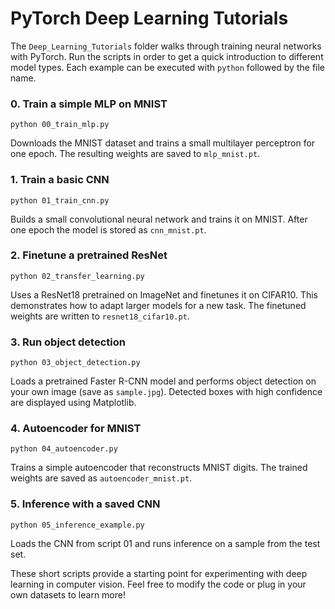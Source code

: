 # PyTorch Deep Learning Tutorials

The `Deep_Learning_Tutorials` folder walks through training neural networks with PyTorch. Run the scripts in order to get a quick introduction to different model types. Each example can be executed with `python` followed by the file name.

### 0. Train a simple MLP on MNIST
`python 00_train_mlp.py`

Downloads the MNIST dataset and trains a small multilayer perceptron for one epoch. The resulting weights are saved to `mlp_mnist.pt`.

### 1. Train a basic CNN
`python 01_train_cnn.py`

Builds a small convolutional neural network and trains it on MNIST. After one epoch the model is stored as `cnn_mnist.pt`.

### 2. Finetune a pretrained ResNet
`python 02_transfer_learning.py`

Uses a ResNet18 pretrained on ImageNet and finetunes it on CIFAR10. This demonstrates how to adapt larger models for a new task. The finetuned weights are written to `resnet18_cifar10.pt`.

### 3. Run object detection
`python 03_object_detection.py`

Loads a pretrained Faster R-CNN model and performs object detection on your own image (save as `sample.jpg`). Detected boxes with high confidence are displayed using Matplotlib.

### 4. Autoencoder for MNIST
`python 04_autoencoder.py`

Trains a simple autoencoder that reconstructs MNIST digits. The trained weights are saved as `autoencoder_mnist.pt`.

### 5. Inference with a saved CNN
`python 05_inference_example.py`

Loads the CNN from script 01 and runs inference on a sample from the test set.

These short scripts provide a starting point for experimenting with deep learning in computer vision. Feel free to modify the code or plug in your own datasets to learn more!

